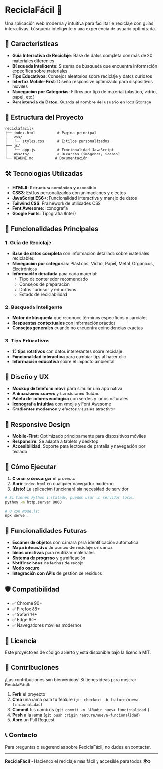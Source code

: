 # ReciclaFácil 🌱

Una aplicación web moderna y intuitiva para facilitar el reciclaje con guías interactivas, búsqueda inteligente y una experiencia de usuario optimizada.

## 🚀 Características

- **Guía Interactiva de Reciclaje**: Base de datos completa con más de 20 materiales diferentes
- **Búsqueda Inteligente**: Sistema de búsqueda que encuentra información específica sobre materiales
- **Tips Educativos**: Consejos aleatorios sobre reciclaje y datos curiosos
- **Interfaz Mobile-First**: Diseño responsive optimizado para dispositivos móviles
- **Navegación por Categorías**: Filtros por tipo de material (plástico, vidrio, papel, etc.)
- **Persistencia de Datos**: Guarda el nombre del usuario en localStorage

## 📁 Estructura del Proyecto

```
reciclafacil/
├── index.html          # Página principal
├── css/
│   └── styles.css      # Estilos personalizados
├── js/
│   └── app.js          # Funcionalidad JavaScript
├── assets/             # Recursos (imágenes, iconos)
└── README.md          # Documentación
```

## 🛠️ Tecnologías Utilizadas

- **HTML5**: Estructura semántica y accesible
- **CSS3**: Estilos personalizados con animaciones y efectos
- **JavaScript ES6+**: Funcionalidad interactiva y manejo de datos
- **Tailwind CSS**: Framework de utilidades CSS
- **Font Awesome**: Iconografía
- **Google Fonts**: Tipografía (Inter)

## 🎯 Funcionalidades Principales

### 1. Guía de Reciclaje
- **Base de datos completa** con información detallada sobre materiales reciclables
- **Navegación por categorías**: Plásticos, Vidrio, Papel, Metal, Orgánicos, Electrónicos
- **Información detallada** para cada material:
  - Tipo de contenedor recomendado
  - Consejos de preparación
  - Datos curiosos y educativos
  - Estado de reciclabilidad

### 2. Búsqueda Inteligente
- **Motor de búsqueda** que reconoce términos específicos y parciales
- **Respuestas contextuales** con información práctica
- **Consejos generales** cuando no encuentra coincidencias exactas

### 3. Tips Educativos
- **15 tips rotativos** con datos interesantes sobre reciclaje
- **Funcionalidad interactiva** para cambiar tips al hacer clic
- **Información educativa** sobre el impacto ambiental

## 🎨 Diseño y UX

- **Mockup de teléfono móvil** para simular una app nativa
- **Animaciones suaves** y transiciones fluidas
- **Paleta de colores ecológica** con verdes y tonos naturales
- **Iconografía intuitiva** con emojis y Font Awesome
- **Gradientes modernos** y efectos visuales atractivos

## 📱 Responsive Design

- **Mobile-First**: Optimizado principalmente para dispositivos móviles
- **Responsive**: Se adapta a tablets y desktop
- **Accesibilidad**: Soporte para lectores de pantalla y navegación por teclado

## 🚀 Cómo Ejecutar

1. **Clonar o descargar** el proyecto
2. **Abrir** `index.html` en cualquier navegador moderno
3. **¡Listo!** La aplicación funcionará sin necesidad de servidor

```bash
# Si tienes Python instalado, puedes usar un servidor local:
python -m http.server 8000

# O con Node.js:
npx serve .
```

## 🔮 Funcionalidades Futuras

- **Escáner de objetos** con cámara para identificación automática
- **Mapa interactivo** de puntos de reciclaje cercanos
- **Ideas creativas** para reutilizar materiales
- **Sistema de progreso** y gamificación
- **Notificaciones** de fechas de recojo
- **Modo oscuro**
- **Integración con APIs** de gestión de residuos

## 🛡️ Compatibilidad

- ✅ Chrome 90+
- ✅ Firefox 88+
- ✅ Safari 14+
- ✅ Edge 90+
- ✅ Navegadores móviles modernos

## 📄 Licencia

Este proyecto es de código abierto y está disponible bajo la licencia MIT.

## 🤝 Contribuciones

¡Las contribuciones son bienvenidas! Si tienes ideas para mejorar ReciclaFácil:

1. **Fork** el proyecto
2. **Crea** una rama para tu feature (`git checkout -b feature/nueva-funcionalidad`)
3. **Commit** tus cambios (`git commit -m 'Añadir nueva funcionalidad'`)
4. **Push** a la rama (`git push origin feature/nueva-funcionalidad`)
5. **Abre** un Pull Request

## 📞 Contacto

Para preguntas o sugerencias sobre ReciclaFácil, no dudes en contactar.

---

**ReciclaFácil** - Haciendo el reciclaje más fácil y accesible para todos 🌍♻️
